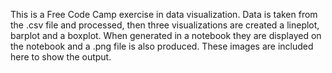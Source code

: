 This is a Free Code Camp exercise in data visualization. 
Data is taken from the .csv file and processed, then three visualizations are created 
a lineplot, barplot and a boxplot. When generated in a notebook they are displayed on the
notebook and a .png file is also produced. These images are included here to show the output.